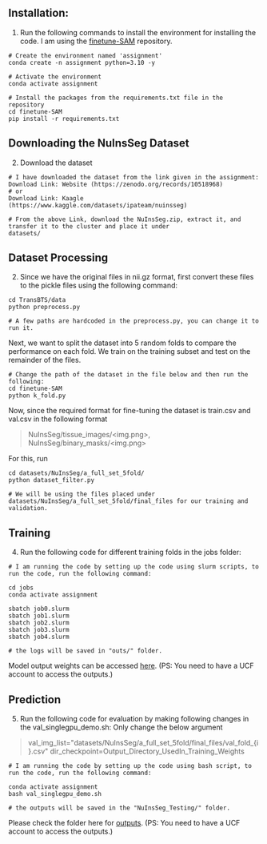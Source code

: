 ## Installation:

1. Run the following commands to install the environment for installing the code. I am using the [finetune-SAM](https://github.com/mazurowski-lab/finetune-SAM) repository.

```shell
# Create the environment named 'assignment'
conda create -n assignment python=3.10 -y

# Activate the environment
conda activate assignment

# Install the packages from the requirements.txt file in the repository
cd finetune-SAM
pip install -r requirements.txt
```

## Downloading the NuInsSeg Dataset
2. Download the dataset

```shell
# I have downloaded the dataset from the link given in the assignment:
Download Link: Website (https://zenodo.org/records/10518968)
# or
Download Link: Kaagle (https://www.kaggle.com/datasets/ipateam/nuinsseg)

# From the above Link, download the NuInsSeg.zip, extract it, and transfer it to the cluster and place it under
datasets/
```

## Dataset Processing
2. Since we have the original files in nii.gz format, first convert these files to the pickle files using the following command:
```Shell
cd TransBTS/data
python preprocess.py

# A few paths are hardcoded in the preprocess.py, you can change it to run it.
```

Next, we want to split the dataset into 5 random folds to compare the performance on each fold. We train on the training subset and test on the remainder of the files.

```Shell
# Change the path of the dataset in the file below and then run the following:
cd finetune-SAM
python k_fold.py
```

Now, since the required format for fine-tuning the dataset is train.csv and val.csv in the following format
> NuInsSeg/tissue_images/<img.png>, NuInsSeg/binary_masks/<img.png>

For this, run
```Shell
cd datasets/NuInsSeg/a_full_set_5fold/
python dataset_filter.py

# We will be using the files placed under datasets/NuInsSeg/a_full_set_5fold/final_files for our training and validation.
```


## Training
4. Run the following code for different training folds in the jobs folder:

```shell
# I am running the code by setting up the code using slurm scripts, to run the code, run the following command:

cd jobs
conda activate assignment

sbatch job0.slurm
sbatch job1.slurm
sbatch job2.slurm
sbatch job3.slurm
sbatch job4.slurm

# the logs will be saved in "outs/" folder.
```

Model output weights can be accessed [here](https://ucf-my.sharepoint.com/:f:/g/personal/as193218_ucf_edu/Eo_F83UAr6JAsjq2DiyV-OsBZ9hIlBGTIYPrImXtj0YIMw?e=rxZPl3). (PS: You need to have a UCF account to access the outputs.)

## Prediction
5. Run the following code for evaluation by making following changes in the val_singlegpu_demo.sh:
Only change the below argument

> val_img_list="datasets/NuInsSeg/a_full_set_5fold/final_files/val_fold_{i}.csv"
> dir_checkpoint=Output_Directory_UsedIn_Training_Weights

```shell
# I am running the code by setting up the code using bash script, to run the code, run the following command:

conda activate assignment
bash val_singlegpu_demo.sh

# the outputs will be saved in the "NuInsSeg_Testing/" folder.
```
Please check the folder here for [outputs](https://ucf-my.sharepoint.com/:f:/g/personal/as193218_ucf_edu/Ej3Vnx7no0tOuWXW6yWH9MMBIMMrwPSIB3mC044dgKrHpQ?e=IOb6UZ). (PS: You need to have a UCF account to access the outputs.)
